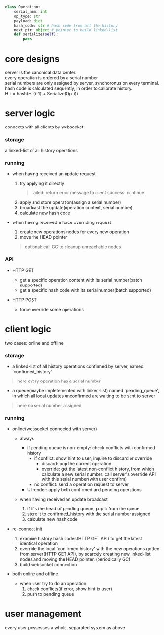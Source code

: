 ```python
class Operation:
    serial_num: int
    op_type: str
    payload: dict
    hash_code: str # hash code from all the history
    next_ptr: object # pointer to build linked-list
    def serialize(self):
        pass
```

# core designs
server is the canonical data center.  
every operation is ordered by a serial number.  
serial numbers are only assigned by server, synchoronus on every terminal.  
hash code is calculated sequently, in order to calibrate history.  
H_i = hash(H_{i-1} + Serialize(Op_i))

# server logic
connects with all clients by websocket

### storage
a linked-list of all history operations

### running
- when having received an update request
    1. try applying it directly
        > failed: return error message to client
        > success: continue
    1. apply and store operation(assign a serial number)
    1. broadcast the update(operation content, serial number)
    1. calculate new hash code

- when having received a force overriding request
    1. create new operations nodes for every new operation
    1. move the HEAD pointer
    > optional: call GC to cleanup unreachable nodes

### API
- HTTP GET
    - get a specific operation content with its serial number(batch supported)
    - get a specific hash code with its serial number(batch supported)

- HTTP POST
    - force override some operations

# client logic
two cases: online and offline

### storage
- a linked-list of all history operations confirmed by server, named 'confirmed_history'
> here every operation has a serial number
- a queue(maybe impletemented with linked-list) named 'pending_queue', in which all local updates unconfirmed are waiting to be sent to server
> here no serial number assigned

### running
- online(websocket connected with server)
    - always
        - if pending queue is non-empty: check conflicts with confirmed history
            - if conflict: show hint to user, inquire to discard or override
                - discard: pop the current operation
                - override: get the latest non-conflict history, from which calculate a new serial number, call server's override API with this serial number(with user confirm)
            - no conflict: send a operation request to server
        - UI render: apply both confirmed and pending operations

    - when having received an update broadcast
        1. if it's the head of pending queue, pop it from the queue
        1. store it to confirmed_history with the serial number assigned
        1. calculate new hash code

- re-connect init
    1. examine history hash codes(HTTP GET API) to get the latest identical operation
    2. override the local 'confirmed history' with the new operations gotten from server(HTTP GET API), by scarcely creating new linked-list nodes and moving the HEAD pointer. (periodically GC)
    3. build websocket connection

- both online and offline
    - when user try to do an operation
        1. check conflicts(if error, show hint to user)
        1. push to pending queue


# user management
every user possesses a whole, separated system as above
